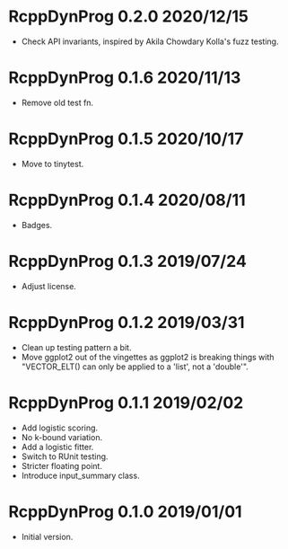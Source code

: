 
# RcppDynProg 0.2.0 2020/12/15

 * Check API invariants, inspired by Akila Chowdary Kolla's fuzz testing.

# RcppDynProg 0.1.6 2020/11/13

 * Remove old test fn.

# RcppDynProg 0.1.5 2020/10/17

 * Move to tinytest.

# RcppDynProg 0.1.4 2020/08/11

 * Badges.

# RcppDynProg 0.1.3 2019/07/24

 * Adjust license.

# RcppDynProg 0.1.2 2019/03/31

 * Clean up testing pattern a bit.
 * Move ggplot2 out of the vingettes as ggplot2 is breaking things with "VECTOR_ELT() can only be applied to a 'list', not a 'double'".

# RcppDynProg 0.1.1 2019/02/02

 * Add logistic scoring.
 * No k-bound variation.
 * Add a logistic fitter.
 * Switch to RUnit testing.
 * Stricter floating point.
 * Introduce input_summary class.

# RcppDynProg 0.1.0 2019/01/01

 * Initial version.


